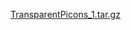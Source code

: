 [TransparentPicons_1.tar.gz](https://github.com/user-attachments/files/19100874/TransparentPicons_1.tar.gz)
